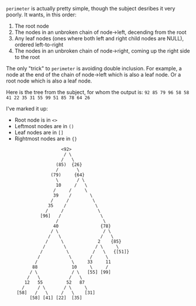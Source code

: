 `perimeter` is actually pretty simple, though the subject desribes it very poorly. It wants, in this order:
1. The root node
2. The nodes in an unbroken chain of node->left, decending from the root
3. Any leaf nodes (ones where both left and right child nodes are NULL), ordered left-to-right
4. The nodes in an unbroken chain of node->right, coming up the right side to the root

The only "trick" to `perimeter` is avoiding double inclusion. For example, a node at the end of the chain of node->left which is also a leaf node. Or a root node which is also a leaf node.

Here is the tree from the subject, for whom the output is: ```92 85 79 96 58 58 41 22 35 31 55 99 51 85 78 64 26```

I've marked it up:
* Root node is in `<>`
* Leftmost nodes are in `()`
* Leaf nodes are in `[]`
* Rightmost nodes are in `{}`

```
	                 <92>
	                  / \
	                 /   \
	               (85)  {26}
	               /       \
	             (79)     {64}
	               \       / \
	               10     /   \
	              /     /     \
	              39    /       \
	             /     /         \
	            35    /           \
	           /     /             \
	         [96]   /               \
	               /                 \
	              40                {78}
	             / \                 / \
	            /   \               /   \
	           /     \             2    {85}
	          /       \           / \     \
	         /         \         /   \   {[51]}
	        /           \       /     \
	       /             \     33     11
	      88             10     \     /
	     / \             / \   [55] [99]
	    /   \           /   \
	   12   55         52   87
	  /     / \       / \     \
	[58]   /   \     /   \    [31]
	     [58] [41] [22]  [35]
```
